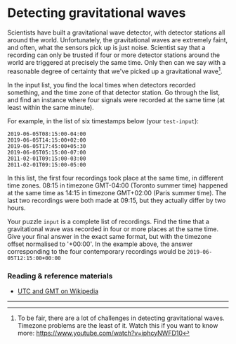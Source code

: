 # Detecting gravitational waves

Scientists have built a gravitational wave detector, with detector stations all around the world.
Unfortunately, the gravitational waves are extremely faint, and often, what the sensors pick up is just noise.
Scientist say that a recording can only be trusted if four or more detector stations around the world are triggered at precisely the same time. Only then can we say with a reasonable degree of certainty that we've picked up a gravitational wave[^1].

In the input list, you find the local times when detectors recorded something, and the time zone of that detector station.
Go through the list, and find an instance where four signals were recorded at the same time (at least within the same minute).

For example, in the list of six timestamps below (your `test-input`):

```
2019-06-05T08:15:00-04:00
2019-06-05T14:15:00+02:00
2019-06-05T17:45:00+05:30
2019-06-05T05:15:00-07:00
2011-02-01T09:15:00-03:00
2011-02-01T09:15:00-05:00
```

In this list, the first four recordings took place at the same time, in different time zones. 08:15 in timezone GMT-04:00 (Toronto summer time) happened at the same time as 14:15 in timezone GMT+02:00 (Paris summer time). The last two recordings were both made at 09:15, but they actually differ by two hours.

Your puzzle `input` is a complete list of recordings. Find the time that a gravitational wave was recorded in four or more places at the same time. Give your final answer in the exact same format, but with the timezone offset normalised to '+00:00'. In the example above, the answer corresponding to the four contemporary recordings would be `2019-06-05T12:15:00+00:00`

### Reading & reference materials

* [UTC and GMT on Wikipedia](https://en.wikipedia.org/wiki/Coordinated_Universal_Time)

-------

[^1]: To be fair, there are a lot of challenges in detecting gravitational waves. Timezone problems are the least of it. Watch this if you want to know more: https://www.youtube.com/watch?v=iphcyNWFD10
